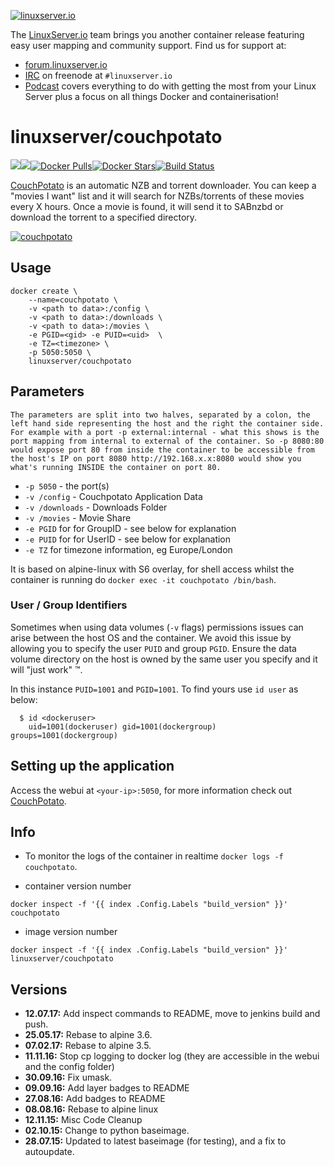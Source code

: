 [linuxserverurl]: https://linuxserver.io
[forumurl]: https://forum.linuxserver.io
[ircurl]: https://www.linuxserver.io/irc/
[podcasturl]: https://www.linuxserver.io/podcast/
[appurl]: https://couchpota.to/
[hub]: https://hub.docker.com/r/linuxserver/couchpotato/

[![linuxserver.io](https://raw.githubusercontent.com/linuxserver/docker-templates/master/linuxserver.io/img/linuxserver_medium.png)][linuxserverurl]

The [LinuxServer.io][linuxserverurl] team brings you another container release featuring easy user mapping and community support. Find us for support at:
* [forum.linuxserver.io][forumurl]
* [IRC][ircurl] on freenode at `#linuxserver.io`
* [Podcast][podcasturl] covers everything to do with getting the most from your Linux Server plus a focus on all things Docker and containerisation!

# linuxserver/couchpotato
[![](https://images.microbadger.com/badges/version/linuxserver/couchpotato.svg)](https://microbadger.com/images/linuxserver/couchpotato "Get your own version badge on microbadger.com")[![](https://images.microbadger.com/badges/image/linuxserver/couchpotato.svg)](https://microbadger.com/images/linuxserver/couchpotato "Get your own image badge on microbadger.com")[![Docker Pulls](https://img.shields.io/docker/pulls/linuxserver/couchpotato.svg)][hub][![Docker Stars](https://img.shields.io/docker/stars/linuxserver/couchpotato.svg)][hub][![Build Status](https://ci.linuxserver.io/buildStatus/icon?job=Docker-Builders/x86-64/x86-64-couchpotato)](https://ci.linuxserver.io/job/Docker-Builders/job/x86-64/job/x86-64-couchpotato/)

[CouchPotato](https://couchpota.to) is an automatic NZB and torrent downloader. You can keep a "movies I want" list and it will search for NZBs/torrents of these movies every X hours. Once a movie is found, it will send it to SABnzbd or download the torrent to a specified directory.

[![couchpotato](https://couchpota.to/media/images/full.png)][appurl]

## Usage

```
docker create \
	--name=couchpotato \
	-v <path to data>:/config \
	-v <path to data>:/downloads \
	-v <path to data>:/movies \
	-e PGID=<gid> -e PUID=<uid>  \
	-e TZ=<timezone> \
	-p 5050:5050 \
	linuxserver/couchpotato
```

## Parameters

`The parameters are split into two halves, separated by a colon, the left hand side representing the host and the right the container side. 
For example with a port -p external:internal - what this shows is the port mapping from internal to external of the container.
So -p 8080:80 would expose port 80 from inside the container to be accessible from the host's IP on port 8080
http://192.168.x.x:8080 would show you what's running INSIDE the container on port 80.`


* `-p 5050` - the port(s)
* `-v /config` - Couchpotato Application Data
* `-v /downloads` - Downloads Folder
* `-v /movies` - Movie Share
* `-e PGID` for for GroupID - see below for explanation
* `-e PUID` for for UserID - see below for explanation
* `-e TZ` for timezone information, eg Europe/London

It is based on alpine-linux with S6 overlay, for shell access whilst the container is running do `docker exec -it couchpotato /bin/bash`.

### User / Group Identifiers

Sometimes when using data volumes (`-v` flags) permissions issues can arise between the host OS and the container. We avoid this issue by allowing you to specify the user `PUID` and group `PGID`. Ensure the data volume directory on the host is owned by the same user you specify and it will "just work" ™.

In this instance `PUID=1001` and `PGID=1001`. To find yours use `id user` as below:

```
  $ id <dockeruser>
    uid=1001(dockeruser) gid=1001(dockergroup) groups=1001(dockergroup)
```

## Setting up the application
Access the webui at `<your-ip>:5050`, for more information check out [CouchPotato](https://couchpota.to).

## Info

* To monitor the logs of the container in realtime `docker logs -f couchpotato`.

* container version number 

`docker inspect -f '{{ index .Config.Labels "build_version" }}' couchpotato`

* image version number

`docker inspect -f '{{ index .Config.Labels "build_version" }}' linuxserver/couchpotato`

## Versions

+ **12.07.17:** Add inspect commands to README, move to jenkins build and push.
+ **25.05.17:** Rebase to alpine 3.6. 
+ **07.02.17:** Rebase to alpine 3.5. 
+ **11.11.16:** Stop cp logging to docker log (they are accessible in the webui and the config folder)
+ **30.09.16:** Fix umask.
+ **09.09.16:** Add layer badges to README
+ **27.08.16:** Add badges to README
+ **08.08.16:** Rebase to alpine linux
+ **12.11.15:** Misc Code Cleanup
+ **02.10.15:** Change to python baseimage. 
+ **28.07.15:** Updated to latest baseimage (for testing), and a fix to autoupdate. 
